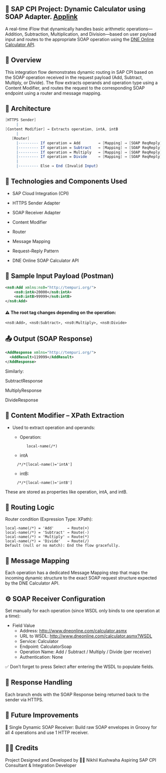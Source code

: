 ## 🧮 SAP CPI Project: Dynamic Calculator using SOAP Adapter. [Applink](https://sap-cpi-artifacts-integration-flow.onrender.com/)
A real-time iFlow that dynamically handles basic arithmetic operations—Addition, Subtraction, Multiplication, and Division—based on user payload input and 
routes to the appropriate SOAP operation using the [DNE Online Calculator API](http://www.dneonline.com/calculator.asmx?WSDL).

## 📌 Overview
This integration flow demonstrates dynamic routing in SAP CPI based on the SOAP operation received in the request payload (Add, Subtract, Multiply, or Divide). The flow extracts operands and operation type using a Content Modifier, and routes the request to the corresponding SOAP endpoint using a router and message mapping.

## 🧠 Architecture
```mathematica
[HTTPS Sender]
     |
[Content Modifier] → Extracts operation, intA, intB
     |
   [Router]
     |--------- If operation = Add        → [Mapping] → [SOAP ReqReply] → [Receiver1]
     |--------- If operation = Subtract   → [Mapping] → [SOAP ReqReply] → [Receiver2]
     |--------- If operation = Multiply   → [Mapping] → [SOAP ReqReply] → [Receiver3]
     |--------- If operation = Divide     → [Mapping] → [SOAP ReqReply] → [Receiver4]
     |
     |--------- Else → End (Invalid Input)
```
## 🧰 Technologies and Components Used
- SAP Cloud Integration (CPI)

- HTTPS Sender Adapter

- SOAP Receiver Adapter

- Content Modifier

- Router

- Message Mapping

- Request–Reply Pattern

- DNE Online SOAP Calculator API

## 📩 Sample Input Payload (Postman)
```xml
<ns0:Add xmlns:ns0="http://tempuri.org/">
    <ns0:intA>20000</ns0:intA>
    <ns0:intB>99999</ns0:intB>
</ns0:Add>
```
#### ⚠️ The root tag changes depending on the operation:

```<ns0:Add>, <ns0:Subtract>, <ns0:Multiply>, <ns0:Divide>```

## 📤 Output (SOAP Response)
```xml
<AddResponse xmlns="http://tempuri.org/">
  <AddResult>119999</AddResult>
</AddResponse>
```
Similarly:

SubtractResponse

MultiplyResponse

DivideResponse

## 🧾 Content Modifier – XPath Extraction
- Used to extract operation and operands:

   - Operation:
     ```xpath
        local-name(/*)
     ```
   - intA
    ```xpath
      /*/*[local-name()='intA']
    ```
   - intB:
    ```xpath
      /*/*[local-name()='intB']
    ```
These are stored as properties like operation, intA, and intB.

## 🔁 Routing Logic
Router condition (Expression Type: XPath):
```xpath
local-name(/*) = 'Add'      → Route(+)
local-name(/*) = 'Subtract' → Route(-)
local-name(/*) = 'Multiply' → Route(*)
local-name(/*) = 'Divide'   → Route(/)
Default (null or no match): End the flow gracefully.
```

## 🧩 Message Mapping
Each operation has a dedicated Message Mapping step that maps the incoming dynamic structure to the exact SOAP request structure expected by the DNE Calculator API.

## ⚙️ SOAP Receiver Configuration
Set manually for each operation (since WSDL only binds to one operation at a time):
- Field	Value
  - Address:	http://www.dneonline.com/calculator.asmx
  - URL to WSDL:	http://www.dneonline.com/calculator.asmx?WSDL
  - Service:	Calculator
  - Endpoint:	CalculatorSoap
  - Operation Name:	Add / Subtract / Multiply / Divide (per receiver)
  - Authentication:	None

✅ Don’t forget to press Select after entering the WSDL to populate fields.

## 💬 Response Handling
Each branch ends with the SOAP Response being returned back to the sender via HTTPS.

## 🧠 Future Improvements
🔄 Single Dynamic SOAP Receiver: Build raw SOAP envelopes in Groovy for all 4 operations and use 1 HTTP receiver.


## 👨‍💻 Credits
Project Designed and Developed by
🧑‍💻 Nikhil Kushwaha
Aspiring SAP CPI Consultant & Integration Developer
